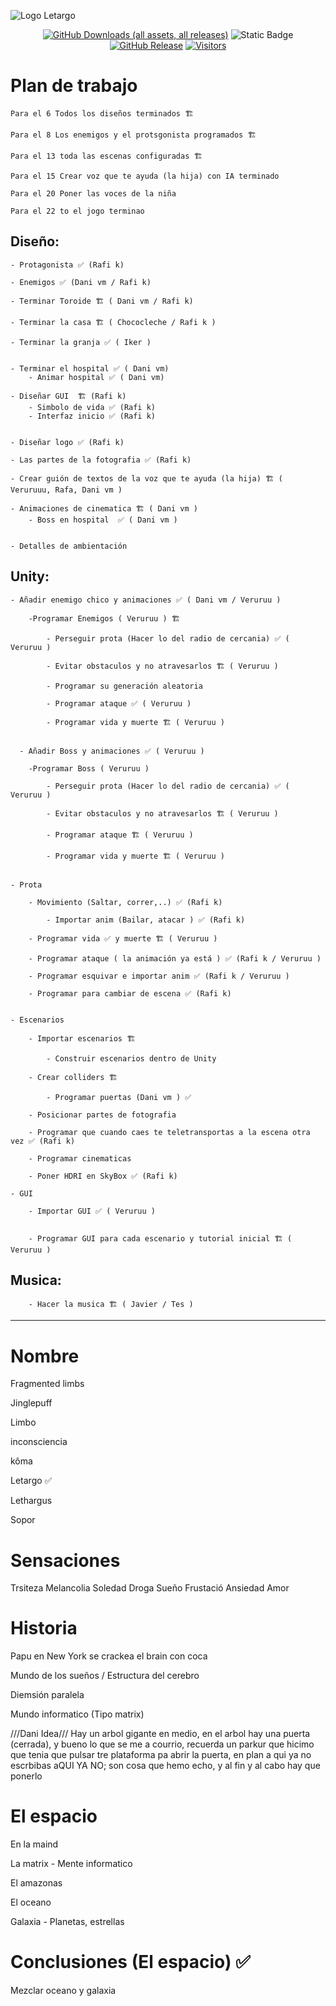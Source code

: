

![Logo Letargo](https://github.com/Dansoru/Letargo/assets/146813308/f0910715-0163-4264-b1f0-29dd0cecc8c3)

<div align="center">
	
[![GitHub Downloads (all assets, all releases)](https://img.shields.io/github/downloads/Dansoru/Letargo/total?label=Downloads&color=%2390D54C)](https://github.com/Dansoru/Letargo/releases)
![Static Badge](https://img.shields.io/badge/Idioma-%F0%9F%87%AA%F0%9F%87%B8-%23f44336?style=flat&link=https%3A%2F%2Fgithub.com%2FDansoru%2FLetargo%2Freleases)
[![GitHub Release](https://img.shields.io/github/v/release/Dansoru/Letargo?display_name=release&label=Release)](https://github.com/Dansoru/Letargo/releases)
[![Visitors](https://api.visitorbadge.io/api/visitors?path=https%3A%2F%2Fgithub.com%2FDansoru%2FLetargo&label=Visitas&labelColor=%235e5e5e&countColor=%2375e6f7&style=flat&labelStyle=none)](https://visitorbadge.io/status?path=https%3A%2F%2Fgithub.com%2FDansoru%2FLetargo)

</div>

# Plan de trabajo

	Para el 6 Todos los diseños terminados 🏗️

	Para el 8 Los enemigos y el protsgonista programados 🏗️

	Para el 13 toda las escenas configuradas 🏗️

	Para el 15 Crear voz que te ayuda (la hija) con IA terminado

	Para el 20 Poner las voces de la niña

	Para el 22 to el jogo terminao

## Diseño:

	- Protagonista ✅ (Rafi k)
 
	- Enemigos ✅ (Dani vm / Rafi k)
 
	- Terminar Toroide 🏗️ ( Dani vm / Rafi k)

	- Terminar la casa 🏗️ ( Chococleche / Rafi k )
 
	- Terminar la granja ✅ ( Iker )
 		
 
	- Terminar el hospital ✅ ( Dani vm)
		- Animar hospital ✅ ( Dani vm)
 
	- Diseñar GUI  🏗️ (Rafi k)
 		- Simbolo de vida ✅ (Rafi k)
   		- Interfaz inicio ✅ (Rafi k)


  	- Diseñar logo ✅ (Rafi k)
   
	- Las partes de la fotografia ✅ (Rafi k)
 
	- Crear guión de textos de la voz que te ayuda (la hija) 🏗️ ( Veruruuu, Rafa, Dani vm )
 
	- Animaciones de cinematica 🏗️ ( Dani vm )
 		- Boss en hospital  ✅ ( Dani vm )
   	
 
	- Detalles de ambientación
 

## Unity:

	- Añadir enemigo chico y animaciones ✅ ( Dani vm / Veruruu )
 
		-Programar Enemigos ( Veruruu ) 🏗️
  
			- Perseguir prota (Hacer lo del radio de cercania) ✅ ( Veruruu )
   
			- Evitar obstaculos y no atravesarlos 🏗️ ( Veruruu )
   
			- Programar su generación aleatoria  
   
			- Programar ataque ✅ ( Veruruu )
   
			- Programar vida y muerte 🏗️ ( Veruruu )
   
			
 	  - Añadir Boss y animaciones ✅ ( Veruruu )
 
		-Programar Boss ( Veruruu )
  
			- Perseguir prota (Hacer lo del radio de cercania) ✅ ( Veruruu )
   
			- Evitar obstaculos y no atravesarlos 🏗️ ( Veruruu )
   
			- Programar ataque 🏗️ ( Veruruu )
   
			- Programar vida y muerte 🏗️ ( Veruruu )
   
			
	- Prota

 		- Movimiento (Saltar, correr,..) ✅ (Rafi k)

     		- Importar anim (Bailar, atacar ) ✅ (Rafi k)

		- Programar vida ✅ y muerte 🏗️ ( Veruruu )
  
		- Programar ataque ( la animación ya está ) ✅ (Rafi k / Veruruu )
  
		- Programar esquivar e importar anim ✅ (Rafi k / Veruruu )
  
		- Programar para cambiar de escena ✅ (Rafi k)
  
  	
	- Escenarios
 
		- Importar escenarios 🏗️
  
  			- Construir escenarios dentro de Unity
  
		- Crear colliders 🏗️

    		- Programar puertas (Dani vm ) ✅
  
		- Posicionar partes de fotografia

    	- Programar que cuando caes te teletransportas a la escena otra vez ✅ (Rafi k)
  
		- Programar cinematicas

		- Poner HDRI en SkyBox ✅ (Rafi k)
  
	- GUI
 
		- Importar GUI ✅ ( Veruruu )
  		
  
		- Programar GUI para cada escenario y tutorial inicial 🏗️ ( Veruruu )

  ## Musica:

  		- Hacer la musica 🏗️ ( Javier / Tes )
  

_______________________________________________________________________  

# Nombre

Fragmented limbs

Jinglepuff

Limbo

inconsciencia

kôma

Letargo   ✅

Lethargus

Sopor 

# Sensaciones

Trsiteza Melancolia Soledad Droga Sueño Frustació Ansiedad Amor

# Historia
Papu en New York se crackea el brain con coca

Mundo de los sueños / Estructura del cerebro

Diemsión paralela

Mundo informatico (Tipo matrix)

///Dani Idea/// Hay un arbol gigante en medio, en el arbol hay una puerta (cerrada), y bueno lo que se me a courrio, recuerda un parkur que hicimo que tenia que pulsar tre plataforma pa abrir la puerta, en plan a qui ya no escrbibas aQUI YA NO; son cosa que hemo echo, y al fin y al cabo hay que ponerlo

# El espacio

En la maind

La matrix - Mente informatico

El amazonas

El oceano

Galaxia - Planetas, estrellas

# Conclusiones (El espacio) ✅

Mezclar oceano y galaxia 

